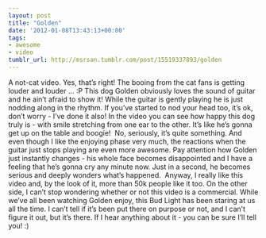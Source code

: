 ```yaml
---
layout: post
title: "Golden"
date: '2012-01-08T13:43:13+00:00'
tags:
- awesome
- video
tumblr_url: http://msrsan.tumblr.com/post/15519337893/golden
---
```

A not-cat video. Yes, that’s right! The booing from the cat fans is getting louder and louder … :P
This dog Golden obviously loves the sound of guitar and he ain’t afraid to show it! While the guitar is gently playing he is just nodding along in the rhythm. If you’ve started to nod your head too, it’s ok, don’t worry - I’ve done it also! In the video you can see how happy this dog truly is - with smile stretching from one ear to the other. It’s like he’s gonna get up on the table and boogie! 
No, seriously, it’s quite something. And even though I like the enjoying phase very much, the reactions when the guitar just stops playing are even more awesome. Pay attention how Golden just instantly changes - his whole face becomes disappointed and I have a feeling that he’s gonna cry any minute now. Just in a second, he becomes serious and deeply wonders what’s happened. 
Anyway, I really like this video and, by the look of it, more than 50k people like it too. On the other side, I can’t stop wondering whether or not this video is a commercial. While we’ve all been watching Golden enjoy, this Bud Light has been staring at us all the time. I can’t tell if it’s been put there on purpose or not, and I can’t figure it out, but it’s there. If I hear anything about it - you can be sure I’ll tell you! :)
